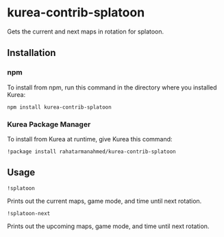 # kurea-contrib-splatoon

Gets the current and next maps in rotation for splatoon.

## Installation

### npm

To install from npm, run this command in the directory where you installed Kurea:

`npm install kurea-contrib-splatoon`

### Kurea Package Manager

To install from Kurea at runtime, give Kurea this command:

`!package install rahatarmanahmed/kurea-contrib-splatoon`

## Usage

`!splatoon`

Prints out the current maps, game mode, and time until next rotation.

`!splatoon-next`
 
Prints out the upcoming maps, game mode, and time until next rotation.
